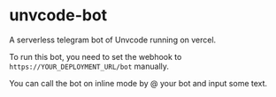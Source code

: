# unvcode-bot

A serverless telegram bot of Unvcode running on vercel.

To run this bot, you need to set the webhook to ``https://YOUR_DEPLOYMENT_URL/bot`` manually.

You can call the bot on inline mode by @ your bot and input some text.

